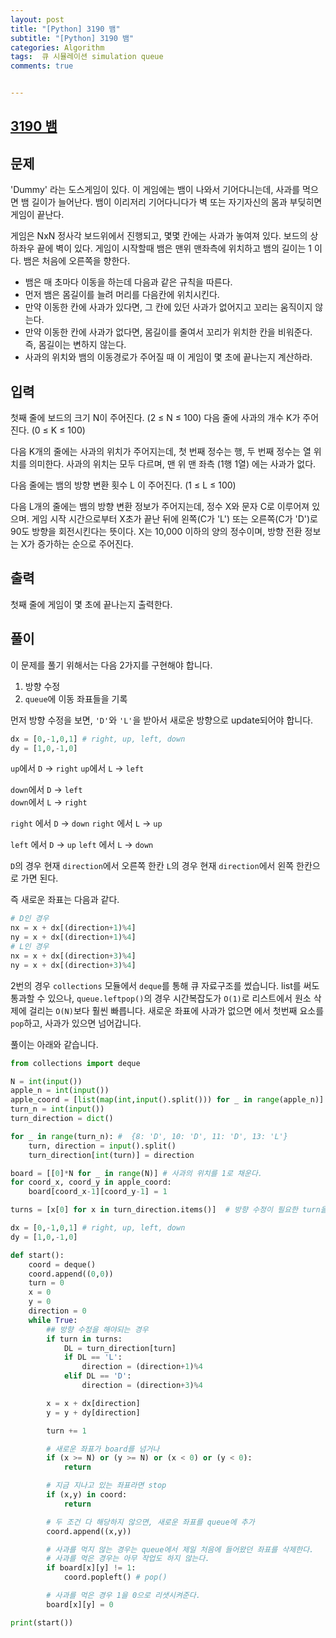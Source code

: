 ```yaml
---
layout: post
title: "[Python] 3190 뱀"
subtitle: "[Python] 3190 뱀"
categories: Algorithm
tags:  큐 시뮬레이션 simulation queue
comments: true


---
```

## [3190 뱀](https://www.acmicpc.net/problem/3190)

## 문제
'Dummy' 라는 도스게임이 있다. 이 게임에는 뱀이 나와서 기어다니는데, 사과를 먹으면 뱀 길이가 늘어난다. 뱀이 이리저리 기어다니다가 벽 또는 자기자신의 몸과 부딪히면 게임이 끝난다.

게임은 NxN 정사각 보드위에서 진행되고, 몇몇 칸에는 사과가 놓여져 있다. 보드의 상하좌우 끝에 벽이 있다. 게임이 시작할때 뱀은 맨위 맨좌측에 위치하고 뱀의 길이는 1 이다. 뱀은 처음에 오른쪽을 향한다.

- 뱀은 매 초마다 이동을 하는데 다음과 같은 규칙을 따른다.
- 먼저 뱀은 몸길이를 늘려 머리를 다음칸에 위치시킨다.
- 만약 이동한 칸에 사과가 있다면, 그 칸에 있던 사과가 없어지고 꼬리는 움직이지 않는다.
- 만약 이동한 칸에 사과가 없다면, 몸길이를 줄여서 꼬리가 위치한 칸을 비워준다. 즉, 몸길이는 변하지 않는다.
- 사과의 위치와 뱀의 이동경로가 주어질 때 이 게임이 몇 초에 끝나는지 계산하라.


## 입력
첫째 줄에 보드의 크기 N이 주어진다. (2 ≤ N ≤ 100) 다음 줄에 사과의 개수 K가 주어진다. (0 ≤ K ≤ 100)

다음 K개의 줄에는 사과의 위치가 주어지는데, 첫 번째 정수는 행, 두 번째 정수는 열 위치를 의미한다. 사과의 위치는 모두 다르며, 맨 위 맨 좌측 (1행 1열) 에는 사과가 없다.

다음 줄에는 뱀의 방향 변환 횟수 L 이 주어진다. (1 ≤ L ≤ 100)

다음 L개의 줄에는 뱀의 방향 변환 정보가 주어지는데,  정수 X와 문자 C로 이루어져 있으며. 게임 시작 시간으로부터 X초가 끝난 뒤에 왼쪽(C가 'L') 또는 오른쪽(C가 'D')로 90도 방향을 회전시킨다는 뜻이다. X는 10,000 이하의 양의 정수이며, 방향 전환 정보는 X가 증가하는 순으로 주어진다.
## 출력
첫째 줄에 게임이 몇 초에 끝나는지 출력한다.


## 풀이
이 문제를 풀기 위해서는 다음 2가지를 구현해야 합니다.
1. 방향 수정
2. `queue`에 이동 좌표들을 기록


먼저 방향 수정을 보면, `'D'`와 `'L'`을 받아서 새로운 방향으로 update되어야 합니다.

```python
dx = [0,-1,0,1] # right, up, left, down
dy = [1,0,-1,0]
```
`up`에서 `D` -> `right`
`up`에서 `L` -> `left`  

`down`에서 `D` -> `left`  
`down`에서 `L` -> `right`

`right` 에서 `D` -> `down`
`right` 에서 `L` -> `up`  

`left` 에서 `D` -> `up`
`left` 에서 `L` -> `down`

`D`의 경우 현재 `direction`에서 오른쪽 한칸
`L`의 경우 현재 `direction`에서 왼쪽 한칸으로 가면 된다.

즉 새로운 좌표는 다음과 같다.
```python
# D인 경우
nx = x + dx[(direction+1)%4]
ny = x + dx[(direction+1)%4]
# L인 경우
nx = x + dx[(direction+3)%4]
ny = x + dx[(direction+3)%4]
```

2번의 경우 `collections` 모듈에서 `deque`를 통해 큐 자료구조를 썼습니다. list를 써도 통과할 수 있으나, `queue.leftpop()`의 경우 시간복잡도가 `O(1)`로 리스트에서 원소 삭제에 걸리는 `O(N)`보다 훨씬 빠릅니다.
새로운 좌표에 사과가 없으면 에서 첫번째 요소를 `pop`하고, 사과가 있으면 넘어갑니다.

풀이는 아래와 같습니다.
```python
from collections import deque

N = int(input())
apple_n = int(input())
apple_coord = [list(map(int,input().split())) for _ in range(apple_n)]
turn_n = int(input())
turn_direction = dict()

for _ in range(turn_n): #  {8: 'D', 10: 'D', 11: 'D', 13: 'L'}
    turn, direction = input().split()
    turn_direction[int(turn)] = direction

board = [[0]*N for _ in range(N)] # 사과의 위치를 1로 채운다.
for coord_x, coord_y in apple_coord:
    board[coord_x-1][coord_y-1] = 1

turns = [x[0] for x in turn_direction.items()]  # 방향 수정이 필요한 turn을 list에 담는다.

dx = [0,-1,0,1] # right, up, left, down
dy = [1,0,-1,0]

def start():
    coord = deque()
    coord.append((0,0))
    turn = 0
    x = 0
    y = 0
    direction = 0
    while True:
        ## 방향 수정을 해야되는 경우
        if turn in turns:
            DL = turn_direction[turn]
            if DL == 'L':
                direction = (direction+1)%4
            elif DL == 'D':
                direction = (direction+3)%4

        x = x + dx[direction]
        y = y + dy[direction]

        turn += 1

        # 새로운 좌표가 board를 넘거나
        if (x >= N) or (y >= N) or (x < 0) or (y < 0):
            return

        # 지금 지나고 있는 좌표라면 stop
        if (x,y) in coord:
            return

        # 두 조건 다 해당하지 않으면, 새로운 좌표를 queue에 추가
        coord.append((x,y))

        # 사과를 먹지 않는 경우는 queue에서 제일 처음에 들어왔던 좌표를 삭제한다.
        # 사과를 먹은 경우는 아무 작업도 하지 않는다.
        if board[x][y] != 1:
            coord.popleft() # pop()

        # 사과를 먹은 경우 1을 0으로 리샛시켜준다.
        board[x][y] = 0

print(start())
```
